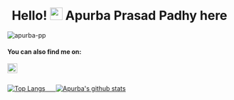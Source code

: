 <h1 align="center">Hello! <img src="https://media.giphy.com/media/hvRJCLFzcasrR4ia7z/giphy.gif" width="28"> Apurba Prasad Padhy here</h1>
<p align="left"> <img src="https://komarev.com/ghpvc/?username=apurba-pp&color=red&style=plastic" alt="apurba-pp" /> </p>

#### You can also find me on:

<a href="https://www.linkedin.com/in/apurba-prasad-padhy-7931ab179/">
  <img align="left" alt="Apurba's LinkedIN" width="22px" src="https://raw.githubusercontent.com/peterthehan/peterthehan/master/assets/linkedin.svg" /><br><br> 
<!--<a href="https://www.facebook.com/profile.php?id=100007547325665">
  <img align="left" alt="Apurba's Facebook" width="22px" src="https://raw.githubusercontent.com/peterthehan/peterthehan/master/assets/facebook.svg" /><br><br>-->

  

<!--
**apurba-pp/apurba-pp** is a ✨ _special_ ✨ repository because its `README.md` (this file) appears on your GitHub profile.

Here are some ideas to get you started:

- 🔭 I’m currently working on ...
- 🌱 I’m currently learning ...
- 👯 I’m looking to collaborate on ...
- 🤔 I’m looking for help with ...
- 💬 Ask me about ...
- 📫 How to reach me: ...
- 😄 Pronouns: ...
- ⚡ Fun fact: ...
-->
  
  
 ![Top Langs](https://github-readme-stats.vercel.app/api/top-langs/?username=apurba-pp) 	&nbsp;	&nbsp;	&nbsp;![Apurba's github stats](https://github-readme-stats.vercel.app/api?username=apurba-pp&count_private=true&show_icons=true&theme=radical&hide_rank=false)
  


